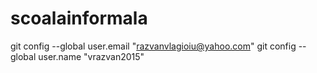 # scoalainformala

git config --global user.email "razvanvlagioiu@yahoo.com"
  git config --global user.name "vrazvan2015"